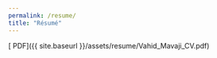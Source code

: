```yaml
---
permalink: /resume/
title: "Résumé"
---
```

[<i class="fas fa-file-pdf" aria-hidden="true"></i> PDF]({{ site.baseurl }}/assets/resume/Vahid_Mavaji_CV.pdf)
<br>

<object data="{{ site.baseurl }}/assets/resume/Vahid_Mavaji_CV.pdf" width="1000" height="1500" type='application/pdf' border="0" />